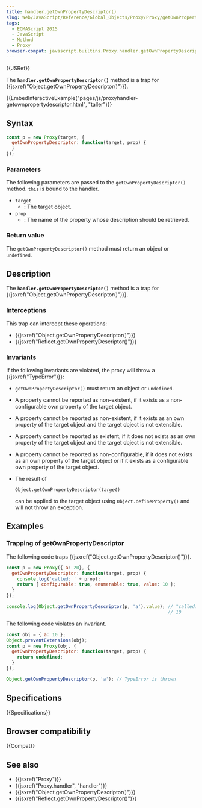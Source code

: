 ```yaml
---
title: handler.getOwnPropertyDescriptor()
slug: Web/JavaScript/Reference/Global_Objects/Proxy/Proxy/getOwnPropertyDescriptor
tags:
  - ECMAScript 2015
  - JavaScript
  - Method
  - Proxy
browser-compat: javascript.builtins.Proxy.handler.getOwnPropertyDescriptor
---
```

{{JSRef}}

The **`handler.getOwnPropertyDescriptor()`** method is a trap for
{{jsxref("Object.getOwnPropertyDescriptor()")}}.

{{EmbedInteractiveExample("pages/js/proxyhandler-getownpropertydescriptor.html", "taller")}}

## Syntax

```js
const p = new Proxy(target, {
  getOwnPropertyDescriptor: function(target, prop) {
  }
});
```

### Parameters

The following parameters are passed to the `getOwnPropertyDescriptor()` method.
`this` is bound to the handler.

*   `target`
    *   : The target object.
*   `prop`
    *   : The name of the property whose description should be retrieved.

### Return value

The `getOwnPropertyDescriptor()` method must return an object or `undefined`.

## Description

The **`handler.getOwnPropertyDescriptor()`** method is a trap for
{{jsxref("Object.getOwnPropertyDescriptor()")}}.

### Interceptions

This trap can intercept these operations:

*   {{jsxref("Object.getOwnPropertyDescriptor()")}}
*   {{jsxref("Reflect.getOwnPropertyDescriptor()")}}

### Invariants

If the following invariants are violated, the proxy will throw a
{{jsxref("TypeError")}}:

*   `getOwnPropertyDescriptor()` must return an object or `undefined`.
*   A property cannot be reported as non-existent, if it exists as a
    non-configurable own property of the target object.
*   A property cannot be reported as non-existent, if it exists as an own property
    of the target object and the target object is not extensible.
*   A property cannot be reported as existent, if it does not exists as an own
    property of the target object and the target object is not extensible.
*   A property cannot be reported as non-configurable, if it does not exists as an
    own property of the target object or if it exists as a configurable own
    property of the target object.
*   The result of

    <code>Object.getOwnPropertyDescriptor(<var>target</var>)</code>

    can be applied to the target object using `Object.defineProperty()` and will
    not throw an exception.

## Examples

### Trapping of getOwnPropertyDescriptor

The following code traps
{{jsxref("Object.getOwnPropertyDescriptor()")}}.

```js
const p = new Proxy({ a: 20}, {
  getOwnPropertyDescriptor: function(target, prop) {
    console.log('called: ' + prop);
    return { configurable: true, enumerable: true, value: 10 };
  }
});

console.log(Object.getOwnPropertyDescriptor(p, 'a').value); // "called: a"
                                                            // 10
```

The following code violates an invariant.

```js example-bad
const obj = { a: 10 };
Object.preventExtensions(obj);
const p = new Proxy(obj, {
  getOwnPropertyDescriptor: function(target, prop) {
    return undefined;
  }
});

Object.getOwnPropertyDescriptor(p, 'a'); // TypeError is thrown
```

## Specifications

{{Specifications}}

## Browser compatibility

{{Compat}}

## See also

*   {{jsxref("Proxy")}}
*   {{jsxref("Proxy.handler", "handler")}}
*   {{jsxref("Object.getOwnPropertyDescriptor()")}}
*   {{jsxref("Reflect.getOwnPropertyDescriptor()")}}
